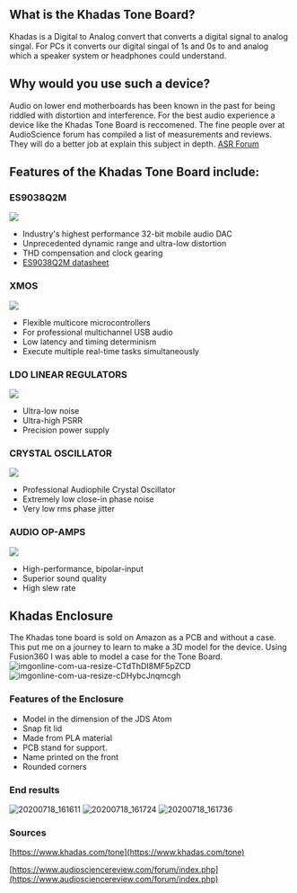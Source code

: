 ## What is the Khadas Tone Board?
Khadas is a Digital to Analog convert that converts a digital signal to analog singal. For PCs it converts our digital singal of 1s and 0s to and analog which a speaker system or headphones could understand.
## Why would you use such a device?
Audio on lower end motherboards has been known in the past for being riddled with distortion and interference. For the best audio experience a device like the Khadas Tone Board is reccomened. The fine people over at AudioScience forum has compiled a list of measurements and reviews. They will do a better job at explain this subject in depth. 
[ASR Forum](https://www.audiosciencereview.com/forum/index.php?pages/Audio_DAC_Performance_Index/ "ASR Forum")
## Features of the Khadas Tone Board include:
### ES9038Q2M
![](https://static.wixstatic.com/media/04a2a6_403342b185cf46d7bae5ffc8cdcae6f3~mv2.jpg/v1/fill/w_400,h_400,al_c,q_80,usm_0.66_1.00_0.01/ess.webp)
- Industry's highest performance 32-bit mobile audio DAC
- Unprecedented dynamic range and ultra-low distortion
- THD compensation and clock gearing
- [ES9038Q2M datasheet](https://dl.khadas.com/Hardware/Tone1/Datasheet/ES9038Q2M_Datasheet_Wesion.pdf "ES9038Q2M datasheet")
### XMOS
![](https://static.wixstatic.com/media/04a2a6_9b39ae3804aa49639ceefea3193f8fbc~mv2.jpg/v1/fill/w_400,h_400,al_c,q_80,usm_0.66_1.00_0.01/xmos_core.webp)
- Flexible multicore microcontrollers
- For professional multichannel USB audio
- Low latency and timing determinism
- Execute multiple real-time tasks simultaneously
### LDO LINEAR REGULATORS
![](https://static.wixstatic.com/media/04a2a6_4907a8bb72084a38b227a17e8f27a117~mv2.jpg/v1/fill/w_400,h_400,al_c,q_80,usm_0.66_1.00_0.01/ldo.webp)
- Ultra-low noise
- Ultra-high PSRR
- Precision power supply
### CRYSTAL OSCILLATOR
![](https://static.wixstatic.com/media/04a2a6_51039ce8aaab4882b7a554c5a38a0dd0~mv2.jpg/v1/fill/w_400,h_400,al_c,q_80,usm_0.66_1.00_0.01/crystal.webp)
- Professional Audiophile Crystal Oscillator
- Extremely low close-in phase noise
- Very low rms phase jitter
### AUDIO OP-AMPS
![](https://static.wixstatic.com/media/04a2a6_2dc389f03d5c4db78e3748e0390ef4ac~mv2.jpg/v1/fill/w_400,h_400,al_c,q_80,usm_0.66_1.00_0.01/op-amp.webp)
- High-performance, bipolar-input
- Superior sound quality
- High slew rate
## Khadas Enclosure
The Khadas tone board is sold on Amazon as a PCB and without a case. This put me on a journey to learn to make a 3D model for the device.
Using Fusion360 I was able to model a case for the Tone Board.
![imgonline-com-ua-resize-CTdThDI8MF5pZCD](https://user-images.githubusercontent.com/59487209/87256816-6e4f9a00-c45b-11ea-9ea5-d4fe88d69051.jpg)
![imgonline-com-ua-resize-cDHybcJnqmcgh](https://user-images.githubusercontent.com/59487209/87256823-7e677980-c45b-11ea-920c-079d23bb4290.jpg)
### Features of the Enclosure
- Model in the dimension of the JDS Atom
- Snap fit lid
- Made from PLA material
- PCB stand for support.
- Name printed on the front
- Rounded corners

### End results
![20200718_161611](https://user-images.githubusercontent.com/59487209/87862186-ec57e900-c912-11ea-8b77-9cc41d881a83.jpg)
![20200718_161724](https://user-images.githubusercontent.com/59487209/87862187-eeba4300-c912-11ea-8eaa-b32167b9005c.jpg)
![20200718_161736](https://user-images.githubusercontent.com/59487209/87862188-eeba4300-c912-11ea-8254-9265e658dfd2.jpg)

### Sources
[https://www.khadas.com/tone](https://www.khadas.com/tone)

[https://www.audiosciencereview.com/forum/index.php](https://www.audiosciencereview.com/forum/index.php)

